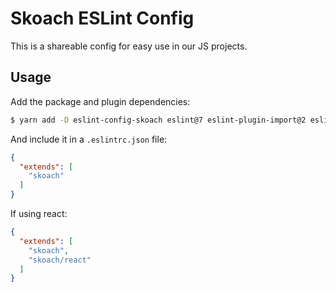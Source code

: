 # Skoach ESLint Config

This is a shareable config for easy use in our JS projects.

## Usage

Add the package and plugin dependencies:

```bash
$ yarn add -D eslint-config-skoach eslint@7 eslint-plugin-import@2 eslint-plugin-jest@24 eslint-plugin-lodash-fp@2 eslint-plugin-react@7 eslint-plugin-react-hooks@4 eslint-plugin-regexp@0.11
```

And include it in a `.eslintrc.json` file:

```json
{
  "extends": [
    "skoach"
  ]
}
```

If using react:

```json
{
  "extends": [
    "skoach",
    "skoach/react"
  ]
}
```
